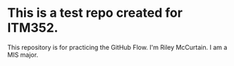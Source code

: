 # This is a test repo created for ITM352.
This repository is for practicing the GitHub Flow.
I'm Riley McCurtain. I am a MIS major.